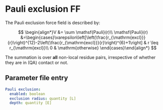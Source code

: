 # Pauli exclusion FF

The Pauli exclusion force field is described by:

$$ \begin{align*}V &= \sum \mathsf{Pauli}(r)\\ \mathsf{Pauli}(r)
&=\begin{cases}\varepsilon\left[\left(\frac{r_{\mathrm{excl}}}{r}\right)^{12}-2\left(\frac{r_{\mathrm{excl}}}{r}\right)^{6}+1\right]
& r \leq r_{\mathrm{excl}}\\ 0 & \mathrm{otherwise} \end{cases}\end{align*} $$

The summation is over **all** non-local residue pairs, irrespective of whether
they are in (QA) contact or not.

## Parameter file entry

```yaml
Pauli exclusion:
  enabled: boolean
  exclusion radius: quantity [L]
  depth: quantity [E]
```